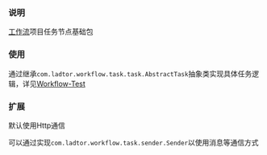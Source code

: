 ### 说明
[工作流](../../../workflow)项目任务节点基础包

### 使用
通过继承`com.ladtor.workflow.task.task.AbstractTask`抽象类实现具体任务逻辑，详见[Workflow-Test](../../../workflow-test)

### 扩展
默认使用Http通信

可以通过实现`com.ladtor.workflow.task.sender.Sender`以使用消息等通信方式
